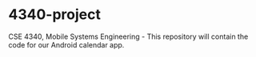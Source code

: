 4340-project
============

CSE 4340, Mobile Systems Engineering - This repository will contain the code for our Android calendar app.